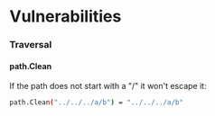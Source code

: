 # Vulnerabilities

### Traversal

#### path.Clean

If the path does not start with a "/" it won't escape it:

```bash
path.Clean("../../../a/b") = "../../../a/b"
```



